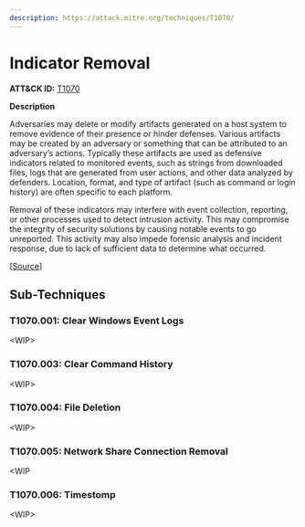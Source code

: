 ```yaml
---
description: https://attack.mitre.org/techniques/T1070/
---
```


# Indicator Removal

**ATT\&CK ID:** [T1070](https://attack.mitre.org/techniques/T1070/)

**Description**

Adversaries may delete or modify artifacts generated on a host system to remove evidence of their presence or hinder defenses. Various artifacts may be created by an adversary or something that can be attributed to an adversary’s actions. Typically these artifacts are used as defensive indicators related to monitored events, such as strings from downloaded files, logs that are generated from user actions, and other data analyzed by defenders. Location, format, and type of artifact (such as command or login history) are often specific to each platform.

Removal of these indicators may interfere with event collection, reporting, or other processes used to detect intrusion activity. This may compromise the integrity of security solutions by causing notable events to go unreported. This activity may also impede forensic analysis and incident response, due to lack of sufficient data to determine what occurred.

\[[Source](https://attack.mitre.org/techniques/T1070/)]

## Sub-Techniques

### T1070.001: Clear Windows Event Logs

\<WIP>

### T1070.003: Clear Command History

\<WIP>

### T1070.004: File Deletion

\<WIP>

### T1070.005: Network Share Connection Removal

\<WIP

### T1070.006: Timestomp

\<WIP>
